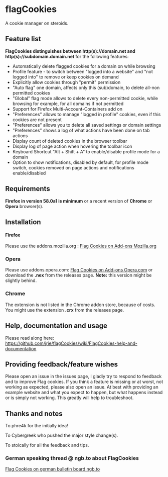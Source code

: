 # flagCookies
A cookie manager on steroids.

## Feature list

**FlagCookies distinguishes between http(s)://domain.net and http(s)://subdomain.domain.net** for the following features:

- Automatically delete flagged cookies for a domain on while browsing
- Profile feature - to switch between "logged into a website" and "not logged into" to remove or keep cookies on demand
- Explicitly allow cookies through "permit" permission
- "Auto flag" one domain, affects only this (sub)domain, to delete all-non permitted cookies
- "Global" flag mode allows to delete every non-permitted cookie, while browsing for example, for all domains if not permitted
- Support for Firefox Multi-Account-Containers add on
- "Preferences" allows to manage "logged in profile" cookies, even if this cookies are not present
- "Preferences" allows you to delete all saved settings or domain settings
- "Preferences" shows a log of what actions have been done on tab actions
- Display count of deleted cookies in the browser toolbar
- Display log of page action when hovering the toolbar icon
- Keyboard Shortcut "Alt + Shift + A" to enable/disable profile mode for a domain
- Option to show notifications, disabled by default, for profile mode switch, cookies removed on page actions and notifications enable/disabled

## Requirements

**Firefox in version 58.0a1 is minimum** or a recent version of **Chrome** or **Opera** browser(s).


## Installation

#### Firefox
Please use the addons.mozilla.org : [Flag Cookies on Add-ons Mozilla.org](https://addons.mozilla.org/en-US/firefox/addon/flag-cookies/)

### Opera
Please use addons.opera.com: [Flag Cookies on Add-ons Opera.com](https://addons.opera.com/en/extensions/details/flag-cookies/) or download the **.nex** from the releases page.
**Note:** this version might be slightly behind.

### Chrome
The extension is not listed in the Chrome addon store, because of costs. You might use the extension **.crx** from the releases page.


## Help, documentation and usage
Please read along here: https://github.com/jrie/flagCookies/wiki/FlagCookies-help-and-documentation


## Providing feedback/feature wishes
Please open an issue in the issues page, I gladly try to respond to feedback and to improve Flag cookies. If you think a feature is missing or at worst, not working as expected, please also open an issue. At best with providing an example website and what you expect to happen, but what happens instead or is simply not working. This greatly will help to troubleshoot.

## Thanks and notes

To phre4k for the initially idea!

To Cybergreek who pushed the major style change(s).

To stoically for all the feedback and tips.

### German speaking thread @ ngb.to about FlagCookies
[Flag Cookies on german bulletin board ngb.to](https://ngb.to/threads/32496-Firefox-Addon-FlagCookies)
